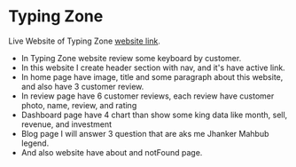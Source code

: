 # Typing Zone

Live Website of Typing Zone [website link](https://typing-zone-for-assignment-9-by-md-rakibul-islam.netlify.app/).

* In Typing Zone website review some keyboard by customer.
* In this website I create header section with nav, and it's have active link.
* In home page have image, title and some paragraph about this website, and also have 3 customer review.
* In review page have 6 customer reviews, each review have customer photo, name, review, and rating
* Dashboard page have 4 chart than show some king data like month, sell, revenue, and investment
* Blog page I will answer 3 question that are aks me Jhanker Mahbub legend.
* And also website have about and notFound page.